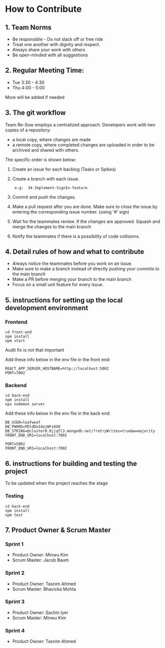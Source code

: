 # How to Contribute

## 1. Team Norms
- Be responsible - Do not slack off or free ride
- Treat one another with dignity and respect.
- Always share your work with others
- Be open-minded with all suggestions

## 2. Regular Meeting Time:
- Tue 3:30 - 4:30
- Thu 4:00 - 5:00

More will be added if needed

## 3. The git workflow

Team Re-Sow employs a centralized approach.
Developers work with two copies of a repository: 
- a local copy, where changes are made
- a remote copy, where completed changes are uploaded in order to be archived and shared with others.  

The specific order is shown below:

1. Create an issue for each backlog (Tasks or Spikes)
2. Create a branch with each issue. 
    
        e.g:  34-Implement-SignIn-feature
3. Commit and push the changes.
4. Make a pull request after you are done. Make sure to close the issue by entering the corresponding issue number. (using '#' sign)
5. Wait for the teammates review. If the changes are approved. Squash and merge the changes to the main branch
6. Notify the teammates if there is a possibility of code collisions. 

## 4. Detail rules of how and what to contribute
- Always notice the teammates before you work on an issue.
- Make sure to make a branch instead of directly pushing your commits to the main branch
- Make a PR before merging your branch to the main branch
- Focus on a small unit feature for every issue.

## 5. instructions for setting up the local development environment 

### Frontend
```
cd front-end
npm install
npm start
```
Audit fix is not that important

Add these info below in the env file in the front end:
```
REACT_APP_SERVER_HOSTNAME=http://localhost:5002
PORT=7002 
```

### Backend
```
cd back-end
npm install
npx nodemon server
```
Add these info below in the env file in the back end:
```
DB_USER=leafweaf
DB_PWORD=PDldDoI4ojWFs8X8
DB_STRING=@cluster0.0jjqfl3.mongodb.net/?retryWrites=true&w=majority
FRONT_END_URI=localhost:7002

PORT=5002
FRONT_END_URI=localhost:7002
```

## 6. instructions for building and testing the project
To be updated when the project reaches the stage
### Testing
```
cd back-end
npm install
npm test
```


## 7. Product Owner & Scrum Master
### Sprint 1
- Product Owner: Minwu Kim
- Scrum Master: Jacob Baum

### Sprint 2
- Product Owner: Tasnim Ahmed
- Scrum Master: Bhavicka Mohta

### Sprint 3
- Product Owner: Sachin Iyer
- Scrum Master: Minwu Kim
### Sprint 4
- Product Owner: Tasnim Ahmed



